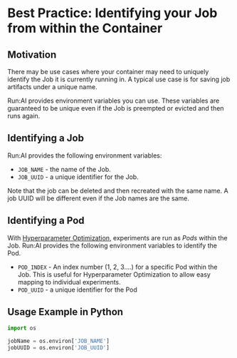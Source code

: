 # Best Practice: Identifying your Job from within the Container

## Motivation

There may be use cases where your container may need to uniquely identify the Job it is currently running in. A typical use case is for saving job artifacts under a unique name. 

Run:AI provides environment variables you can use. These variables are guaranteed to be unique even if the Job is preempted or evicted and then runs again. 

## Identifying a Job

Run:AI provides the following environment variables:

* ``JOB_NAME`` - the name of the Job.
* ``JOB_UUID`` - a unique identifier for the Job. 

Note that the job can be deleted and then recreated with the same name. A job UUID will be different even if the Job names are the same.


## Identifying a Pod 

With [Hyperparameter Optimization](../Walkthroughs/walkthrough-hpo.md), experiments are run as _Pods_ within the Job. Run:AI provides the following environment variables to identify the Pod.

* ``POD_INDEX`` -  An index number (1, 2, 3....) for a specific Pod within the Job. This is useful for Hyperparameter Optimization to allow easy mapping to individual experiments.  
* ``POD_UUID`` - a unique identifier for the Pod


## Usage Example in Python

``` python
import os

jobName = os.environ['JOB_NAME']
jobUUID = os.environ['JOB_UUID']
```
